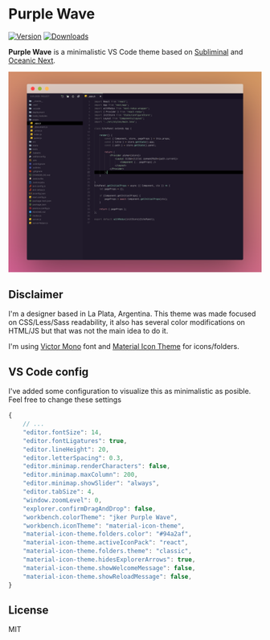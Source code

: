 # Purple Wave

[![Version](https://vsmarketplacebadge.apphb.com/version-short/jker.purple-wave.svg)](https://marketplace.visualstudio.com/items?itemName=jker.purple-wave)
[![Downloads](https://vsmarketplacebadge.apphb.com/downloads/jker.purple-wave.svg)](https://marketplace.visualstudio.com/items?itemName=jker.purple-wave)

**Purple Wave** is a minimalistic VS Code theme based on [Subliminal](https://github.com/gaearon/subliminal) and [Oceanic Next](https://github.com/voronianski/oceanic-next-color-scheme).

![Screenshot](https://raw.githubusercontent.com/guidolee/jker-purple-wave/master/screenshot.png)

## Disclaimer

I'm a designer based in La Plata, Argentina. This theme was made focused on CSS/Less/Sass readability, it also has several color modifications on HTML/JS but that was not the main idea to do it.

I'm using [Victor Mono](https://rubjo.github.io/victor-mono/) font and [Material Icon Theme](https://marketplace.visualstudio.com/items?itemName=PKief.material-icon-theme) for icons/folders.

## VS Code config

I've added some configuration to visualize this as minimalistic as posible. Feel free to change these settings

```js
{
    // ...
    "editor.fontSize": 14,
    "editor.fontLigatures": true,
    "editor.lineHeight": 20,
    "editor.letterSpacing": 0.3,
    "editor.minimap.renderCharacters": false,
    "editor.minimap.maxColumn": 200,
    "editor.minimap.showSlider": "always",
    "editor.tabSize": 4,
    "window.zoomLevel": 0,
    "explorer.confirmDragAndDrop": false,
    "workbench.colorTheme": "jker Purple Wave",
    "workbench.iconTheme": "material-icon-theme",
    "material-icon-theme.folders.color": "#94a2af",
    "material-icon-theme.activeIconPack": "react",
    "material-icon-theme.folders.theme": "classic",
    "material-icon-theme.hidesExplorerArrows": true,
    "material-icon-theme.showWelcomeMessage": false,
    "material-icon-theme.showReloadMessage": false,
}
```

## License

MIT
